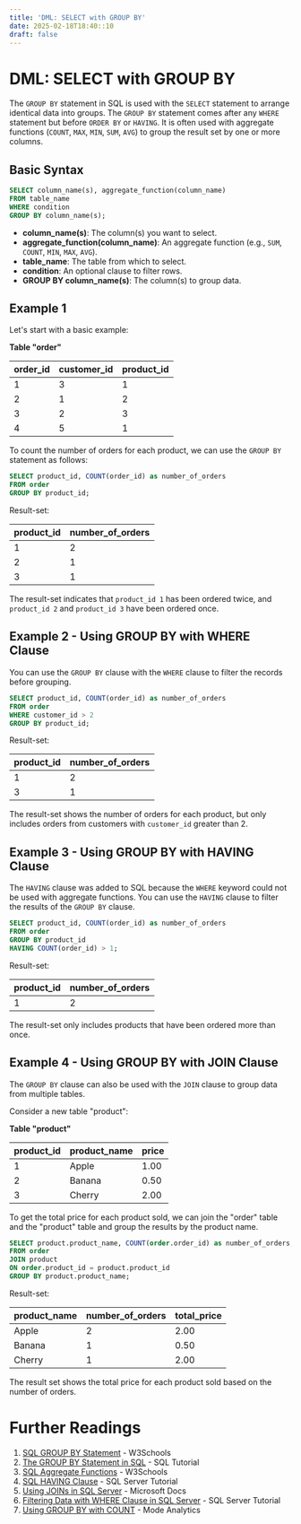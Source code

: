 ```yaml
---
title: 'DML: SELECT with GROUP BY'
date: 2025-02-18T18:40::10
draft: false
---
```


# DML: SELECT with GROUP BY

The `GROUP BY` statement in SQL is used with the `SELECT` statement to arrange identical data into groups. The `GROUP BY` statement comes after any `WHERE` statement but before `ORDER BY` or `HAVING`. It is often used with aggregate functions (`COUNT`, `MAX`, `MIN`, `SUM`, `AVG`) to group the result set by one or more columns.

## Basic Syntax

```sql
SELECT column_name(s), aggregate_function(column_name)
FROM table_name
WHERE condition
GROUP BY column_name(s);
```

- **column_name(s)**: The column(s) you want to select.
- **aggregate_function(column_name)**: An aggregate function (e.g., `SUM`, `COUNT`, `MIN`, `MAX`, `AVG`).
- **table_name**: The table from which to select.
- **condition**: An optional clause to filter rows.
- **GROUP BY column_name(s)**: The column(s) to group data.

## Example 1

Let's start with a basic example:

**Table "order"**

| order_id | customer_id | product_id |
| -------- | ----------- | ---------- |
| 1        | 3           | 1          |
| 2        | 1           | 2          |
| 3        | 2           | 3          |
| 4        | 5           | 1          |

To count the number of orders for each product, we can use the `GROUP BY` statement as follows:

```sql
SELECT product_id, COUNT(order_id) as number_of_orders
FROM order
GROUP BY product_id;
```

Result-set:

| product_id | number_of_orders |
| ---------- | ---------------- |
| 1          | 2                |
| 2          | 1                |
| 3          | 1                |

The result-set indicates that `product_id 1` has been ordered twice, and `product_id 2` and `product_id 3` have been ordered once.

## Example 2 - Using GROUP BY with WHERE Clause

You can use the `GROUP BY` clause with the `WHERE` clause to filter the records before grouping.

```sql
SELECT product_id, COUNT(order_id) as number_of_orders
FROM order
WHERE customer_id > 2
GROUP BY product_id;
```

Result-set:

| product_id | number_of_orders |
| ---------- | ---------------- |
| 1          | 2                |
| 3          | 1                |

The result-set shows the number of orders for each product, but only includes orders from customers with `customer_id` greater than 2.

## Example 3 - Using GROUP BY with HAVING Clause

The `HAVING` clause was added to SQL because the `WHERE` keyword could not be used with aggregate functions. You can use the `HAVING` clause to filter the results of the `GROUP BY` clause.

```sql
SELECT product_id, COUNT(order_id) as number_of_orders
FROM order
GROUP BY product_id
HAVING COUNT(order_id) > 1;
```

Result-set:

| product_id | number_of_orders |
| ---------- | ---------------- |
| 1          | 2                |

The result-set only includes products that have been ordered more than once.

## Example 4 - Using GROUP BY with JOIN Clause

The `GROUP BY` clause can also be used with the `JOIN` clause to group data from multiple tables.

Consider a new table "product":

**Table "product"**

| product_id | product_name | price |
| ---------- | ------------ | ----- |
| 1          | Apple        | 1.00  |
| 2          | Banana       | 0.50  |
| 3          | Cherry       | 2.00  |

To get the total price for each product sold, we can join the "order" table and the "product" table and group the results by the product name.

```sql
SELECT product.product_name, COUNT(order.order_id) as number_of_orders, SUM(product.price) as total_price
FROM order
JOIN product
ON order.product_id = product.product_id
GROUP BY product.product_name;
```

Result-set:

| product_name | number_of_orders | total_price |
| ------------ | ---------------- | ----------- |
| Apple        | 2                | 2.00        |
| Banana       | 1                | 0.50        |
| Cherry       | 1                | 2.00        |

The result set shows the total price for each product sold based on the number of orders.

# Further Readings

1. [SQL GROUP BY Statement](https://www.w3schools.com/sql/sql_groupby.asp) - W3Schools
2. [The GROUP BY Statement in SQL](https://www.sqltutorial.org/sql-group-by/) - SQL Tutorial
3. [SQL Aggregate Functions](https://www.w3schools.com/sql/sql_count_avg_sum.asp) - W3Schools
4. [SQL HAVING Clause](https://www.sqlservertutorial.net/sql-server-basics/sql-server-having/) - SQL Server Tutorial
5. [Using JOINs in SQL Server](https://docs.microsoft.com/en-us/sql/t-sql/queries/select-transact-sql?view=sql-server-ver15#using-joins) - Microsoft Docs
6. [Filtering Data with WHERE Clause in SQL Server](https://www.sqlservertutorial.net/sql-server-basics/sql-server-where/) - SQL Server Tutorial
7. [Using GROUP BY with COUNT](https://mode.com/sql-tutorial/sql-group-by/) - Mode Analytics
